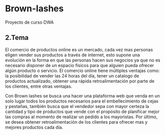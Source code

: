 # Brown-lashes
Proyecto de curso DWA

## 2.Tema
El comercio de productos online es un mercado, cada vez mas personas eligen vender sus productos a través de internet, esto supone una evolución en la forma en que las personas hacen sus negocios ya que no es necesario disponer de un espacio físicos para que alguien pueda ofrecer algún producto o servicio. El comercio online tiene múltiples ventajas como: la posibilidad de vender las 24 horas del día, tener un catalogo de productos actualizado, obtener una rápida retroalimentación por parte de los clientes, entre otras ventajas.  

Con Brown lashes se busca una hacer una plataforma web que venda en un solo lugar todos los productos necesarios para el embellecimiento de cejas y pestañas, también busca que el vendedor sepa con mayor certeza la cantidad y tipo de productos que vende con el propósito de planificar mejor las compras al momento de realizar un pedido a los mayoristas. Por último, se desea obtener retroalimentación de los clientes para ofrecer mas y mejores productos cada día.  

